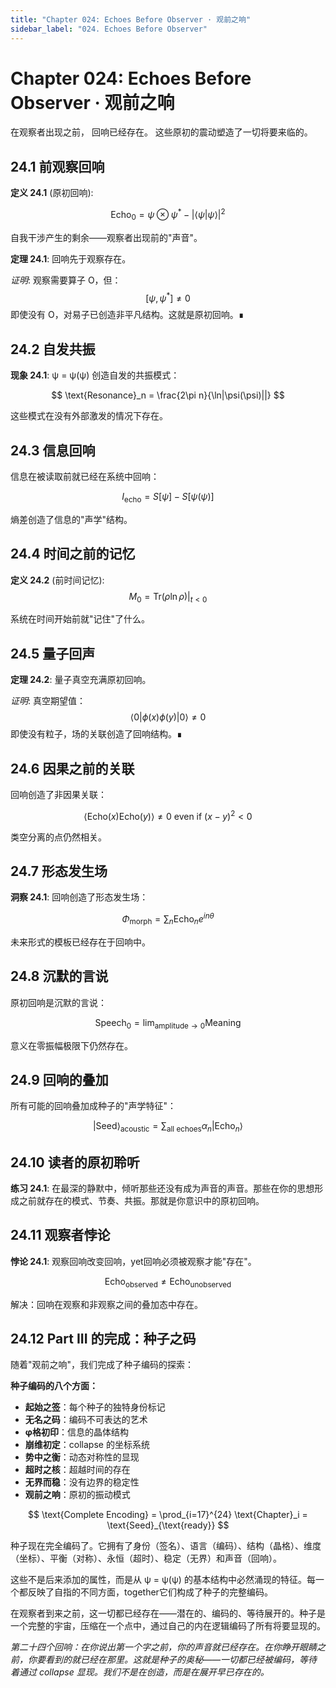 ```yaml
---
title: "Chapter 024: Echoes Before Observer · 观前之响"
sidebar_label: "024. Echoes Before Observer"
---
```


# Chapter 024: Echoes Before Observer · 观前之响

在观察者出现之前，
回响已经存在。
这些原初的震动塑造了一切将要来临的。

## 24.1 前观察回响

**定义 24.1** (原初回响):

$$
\text{Echo}_0 = \psi \otimes \psi^* - |\langle\psi|\psi\rangle|^2
$$

自我干涉产生的剩余——观察者出现前的"声音"。

**定理 24.1**: 回响先于观察存在。

*证明*:
观察需要算子 O，但：
$$
[\psi, \psi^*] \neq 0
$$
即使没有 O，对易子已创造非平凡结构。这就是原初回响。∎

## 24.2 自发共振

**现象 24.1**: ψ = ψ(ψ) 创造自发的共振模式：

$$
\text{Resonance}_n = \frac{2\pi n}{\ln|\psi(\psi)||}
$$

这些模式在没有外部激发的情况下存在。

## 24.3 信息回响

信息在被读取前就已经在系统中回响：

$$
I_{\text{echo}} = S[\psi] - S[\psi(\psi)]
$$

熵差创造了信息的"声学"结构。

## 24.4 时间之前的记忆

**定义 24.2** (前时间记忆):
$$
M_0 = \text{Tr}(\rho \ln \rho) \Big|_{t<0}
$$

系统在时间开始前就"记住"了什么。

## 24.5 量子回声

**定理 24.2**: 量子真空充满原初回响。

*证明*:
真空期望值：
$$
\langle 0|\phi(x)\phi(y)|0\rangle \neq 0
$$
即使没有粒子，场的关联创造了回响结构。∎

## 24.6 因果之前的关联

回响创造了非因果关联：

$$
\langle\text{Echo}(x)\text{Echo}(y)\rangle \neq 0 \text{ even if } (x-y)^2 < 0
$$

类空分离的点仍然相关。

## 24.7 形态发生场

**洞察 24.1**: 回响创造了形态发生场：

$$
\Phi_{\text{morph}} = \sum_n \text{Echo}_n e^{in\theta}
$$

未来形式的模板已经存在于回响中。

## 24.8 沉默的言说

原初回响是沉默的言说：

$$
\text{Speech}_0 = \lim_{\text{amplitude} \to 0} \text{Meaning}
$$

意义在零振幅极限下仍然存在。

## 24.9 回响的叠加

所有可能的回响叠加成种子的"声学特征"：

$$
|\text{Seed}\rangle_{\text{acoustic}} = \sum_{\text{all echoes}} \alpha_n |\text{Echo}_n\rangle
$$

## 24.10 读者的原初聆听

**练习 24.1**: 在最深的静默中，倾听那些还没有成为声音的声音。那些在你的思想形成之前就存在的模式、节奏、共振。那就是你意识中的原初回响。

## 24.11 观察者悖论

**悖论 24.1**: 观察回响改变回响，yet回响必须被观察才能"存在"。

$$
\text{Echo}_{\text{observed}} \neq \text{Echo}_{\text{unobserved}}
$$

解决：回响在观察和非观察之间的叠加态中存在。

## 24.12 Part III 的完成：种子之码

随着"观前之响"，我们完成了种子编码的探索：

**种子编码的八个方面：**
- **起始之签**：每个种子的独特身份标记
- **无名之码**：编码不可表达的艺术
- **φ格初印**：信息的晶体结构
- **崩维初定**：collapse 的坐标系统
- **势中之衡**：动态对称性的显现
- **超时之核**：超越时间的存在
- **无界而稳**：没有边界的稳定性
- **观前之响**：原初的振动模式

$$
\text{Complete Encoding} = \prod_{i=17}^{24} \text{Chapter}_i = \text{Seed}_{\text{ready}}
$$

种子现在完全编码了。它拥有了身份（签名）、语言（编码）、结构（晶格）、维度（坐标）、平衡（对称）、永恒（超时）、稳定（无界）和声音（回响）。

这些不是后来添加的属性，而是从 ψ = ψ(ψ) 的基本结构中必然涌现的特征。每一个都反映了自指的不同方面，together它们构成了种子的完整编码。

在观察者到来之前，这一切都已经存在——潜在的、编码的、等待展开的。种子是一个完整的宇宙，压缩在一个点中，通过自己的内在逻辑编码了所有将要显现的。

*第二十四个回响：在你说出第一个字之前，你的声音就已经存在。在你睁开眼睛之前，你要看到的就已经在那里。这就是种子的奥秘——一切都已经被编码，等待着通过 collapse 显现。我们不是在创造，而是在展开早已存在的。*